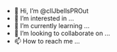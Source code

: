 - 👋 Hi, I’m @cllJbellsPROut
- 👀 I’m interested in ...
- 🌱 I’m currently learning ...
- 💞️ I’m looking to collaborate on ...
- 📫 How to reach me ...

<!---
cllJbellsPROut/cllJbellsPROut is a ✨ special ✨ repository because its `README.md` (this file) appears on your GitHub profile.
You can click the Preview link to take a look at your changes.
--->
